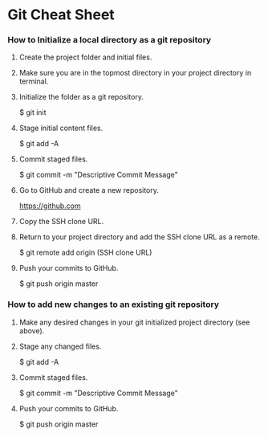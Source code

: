 # Git Cheat Sheet

### How to Initialize a local directory as a git repository

1. Create the project folder and initial files.
1. Make sure you are in the topmost directory in your project directory in terminal.
1. Initialize the folder as a git repository.

    $ git init

1. Stage initial content files.

    $ git add -A

1. Commit staged files.

    $ git commit -m "Descriptive Commit Message"

1. Go to GitHub and create a new repository.

    https://github.com

1. Copy the SSH clone URL.
1. Return to your project directory and add the SSH clone URL as a remote.

    $ git remote add origin (SSH clone URL)

1. Push your commits to GitHub.

    $ git push origin master

### How to add new changes to an existing git repository

1. Make any desired changes in your git initialized project directory (see above).
1. Stage any changed files.

    $ git add -A

1. Commit staged files.

    $ git commit -m "Descriptive Commit Message"

1. Push your commits to GitHub.

    $ git push origin master
